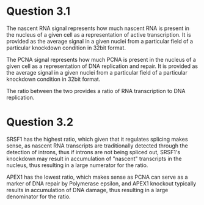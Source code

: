 # Question 3.1
The nascent RNA signal represents how much nascent RNA is present in the nucleus of a given cell as a representation of active transcription. It is provided as the average signal in a given nuclei from a particular field of a particular knockdown condition in 32bit format.

The PCNA signal represents how much PCNA is present in the nucleus of a given cell as a representation of DNA replication and repair. It is provided as the average signal in a given nuclei from a particular field of a particular knockdown condition in 32bit format.

The ratio between the two provides a ratio of RNA transcription to DNA replication.

# Question 3.2
SRSF1 has the highest ratio, which given that it regulates splicing makes sense, as nascent RNA transcripts are traditionally detected through the detection of introns, thus if introns are not being spliced out, SRSF1's knockdown may result in accumulation of "nascent" transcripts in the nucleus, thus resulting in a large numerator for the ratio.

APEX1 has the lowest ratio, which makes sense as PCNA can serve as a marker of DNA repair by Polymerase epsilon, and APEX1 knockout typically results in accumulation of DNA damage, thus resulting in a large denominator for the ratio.